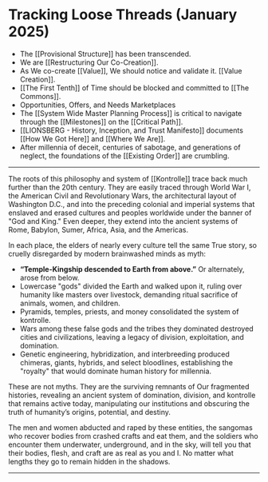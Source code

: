 # Tracking Loose Threads (January 2025)

- The [[Provisional Structure]] has been transcended. 
- We are [[Restructuring Our Co-Creation]].  
- As We co-create [[Value]], We should notice and validate it. [[Value Creation]].  
- [[The First Tenth]] of Time should be blocked and committed to [[The Commons]].  
- Opportunities, Offers, and Needs Marketplaces  
- The [[System Wide Master Planning Process]] is critical to navigate through the [[Milestones]] on the [[Critical Path]].  
- [[LIONSBERG - History, Inception, and Trust Manifesto]] documents [[How We Got Here]] and [[Where We Are]]. 
- After millennia of deceit, centuries of sabotage, and generations of neglect, the foundations of the [[Existing Order]] are crumbling.  
___
The roots of this philosophy and system of [[Kontrolle]] trace back much further than the 20th century. They are easily traced through World War I, the American Civil and Revolutionary Wars, the architectural layout of Washington D.C., and into the preceding colonial and imperial systems that enslaved and erased cultures and peoples worldwide under the banner of "God and King." Even deeper, they extend into the ancient systems of Rome, Babylon, Sumer, Africa, Asia, and the Americas. 

In each place, the elders of nearly every culture tell the same True story, so cruelly disregarded by modern brainwashed minds as myth: 

- **“Temple-Kingship descended to Earth from above.”** Or alternately, arose from below.   
- Lowercase "gods" divided the Earth and walked upon it, ruling over humanity like masters over livestock, demanding ritual sacrifice of animals, women, and children.    
- Pyramids, temples, priests, and money consolidated the system of kontrolle. 
- Wars among these false gods and the tribes they dominated destroyed cities and civilizations, leaving a legacy of division, exploitation, and domination.  
- Genetic engineering, hybridization, and interbreeding produced chimeras, giants, hybrids, and select bloodlines, establishing the "royalty" that would dominate human history for millennia. 

These are not myths. They are the surviving remnants of Our fragmented histories, revealing an ancient system of domination, division, and kontrolle that remains active today, manipulating our institutions and obscuring the truth of humanity’s origins, potential, and destiny. 

The men and women abducted and raped by these entities, the sangomas who recover bodies from crashed crafts and eat them, and the soldiers who encounter them underwater, underground, and in the sky, will tell you that their bodies, flesh, and craft are as real as you and I. No matter what lengths they go to remain hidden in the shadows. 
___

